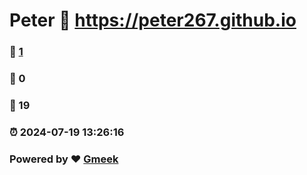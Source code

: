 # Peter :link: https://peter267.github.io 
### :page_facing_up: [1](https://peter267.github.io/tag.html) 
### :speech_balloon: 0 
### :hibiscus: 19 
### :alarm_clock: 2024-07-19 13:26:16 
### Powered by :heart: [Gmeek](https://github.com/Meekdai/Gmeek)
